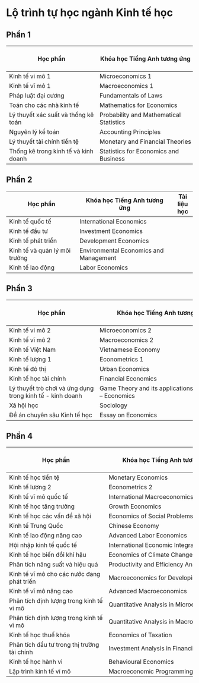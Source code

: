 # Lộ trình tự học ngành Kinh tế học


## Phần 1

| Học phần  | Khóa học Tiếng Anh tương ứng | Tài liệu học |
| --------- | ---------------------------- | ------------ |
| Kinh tế vi mô 1 | Microeconomics 1   |    |
| Kinh tế vĩ mô 1 | Macroeconomics 1   |    |
| Pháp luật đại cương  | Fundamentals of Laws   |    |
| Toán cho các nhà kinh tế | Mathematics for Economics    |    |
| Lý thuyết xác suất và thống kê toán   | Probability and Mathematical Statistics |    |
| Nguyên lý kế toán    | Accounting Principles  |    |
| Lý thuyết tài chính tiền tệ    | Monetary and Financial Theories     |    |
| Thống kê trong kinh tế và kinh doanh  | Statistics for Economics and Business   |    |

## Phần 2

| Học phần  | Khóa học Tiếng Anh tương ứng | Tài liệu học |
| --------- | ---------------------------- | ------------ |
| Kinh tế quốc tế | International Economics|    |
| Kinh tế đầu tư  | Investment Economics   |    |
| Kinh tế phát triển   | Development Economics  |    |
| Kinh tế và quản lý môi trường  | Environmental Economics and Management  |    |
| Kinh tế lao động | Labor Economics    |    |


## Phần 3

| Học phần  | Khóa học Tiếng Anh tương ứng | Tài liệu học |
| --------- | ---------------------------- | ------------ |
| Kinh tế vi mô 2 | Microeconomics 2   |    |
| Kinh tế vĩ mô 2 | Macroeconomics 2   |    |
| Kinh tế Việt Nam| Vietnamese Economy |    |
| Kinh tế lượng 1 | Econometrics 1|    |
| Kinh tế đô thị  | Urban Economics    |    |
| Kinh tế học tài chính| Financial Economics|    |
| Lý thuyết trò chơi và ứng dụng trong kinh tế - kinh doanh | Game Theory and its applicationsin Business – Economics |    |
| Xã hội học| Sociology     |    |
| Đề án chuyên sâu Kinh tế học   | Essay on Economics |    |


## Phần 4

| Học phần  | Khóa học Tiếng Anh tương ứng | Tài liệu học |
| --------- | ---------------------------- | ------------ |
| Kinh tế học tiền tệ  | Monetary Economics |    |
| Kinh tế lượng 2 | Econometrics 2|    |
| Kinh tế vĩ mô quốc tế| International Macroeconomics |    |
| Kinh tế học tăng trưởng  | Growth Economics   |    |
| Kinh tế học các vấn đề xã hội  | Economics of Social Problems |    |
| Kinh tế Trung Quốc | Chinese Economy |    |
| Kinh tế lao động nâng cao| Advanced Labor Economics     |    |
| Hội nhập kinh tế quốc tế | International Economic Integration  |    |
| Kinh tế học biến đổi khí hậu   | Economics of Climate Change  |    |
| Phân tích năng suất và hiệu quả| Productivity and Efficiency Analysis|    |
| Kinh tế vĩ mô cho các nước đang phát triển| Macroeconomics for DevelopingCountries  |    |
| Kinh tế vĩ mô nâng cao   | Advanced Macroeconomics|    |
| Phân tích định lượng trong kinh tế vi mô  | Quantitative Analysis in Microeconomics |    |
| Phân tích định lượng trong kinh tế vĩ mô  | Quantitative Analysis in Macroeconomics |    |
| Kinh tế học thuế khóa| Economics of Taxation  |    |
| Phân tích đầu tư trong thị trường tài chính     | Investment Analysis in Financial Markets|    |
| Kinh tế học hành vi  | Behavioural Economics  |    |
| Lập trình kinh tế vĩ mô  | Macroeconomic Programming    |    |



